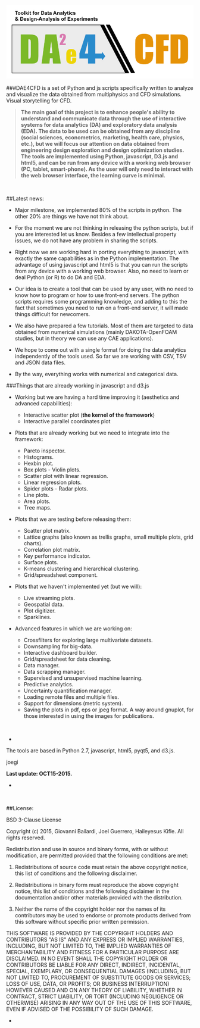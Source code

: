 <!--# DAE4CFD-->

![](./daelogo.png)


###DAE4CFD is a set of Python and js scripts specifically written to analyze and visualize the data obtained from multiphysics and CFD simulations. Visual storytelling for CFD.

> **The main goal of this project is to enhance people's ability to understand and communicate data through the use of interactive systems for data analytics (DA) and exploratory data analysis (EDA). The data to be used can be obtained from any discipline (social sciences, econometrics, marketing, health care, physics, etc.), but we will focus our attention on data obtained from engineering design exploration and design optimization studies. The tools are implemented using Python, javascript, D3.js and html5, and can be run from any device with a working web browser (PC, tablet, smart-phone). As the user will only need to interact with the web browser interface, the learning curve is minimal.**

<!--We aim at studying the perceptual, cognitive and social factors affecting data analysis in order to improve the efficiency at which expert analysts work, and to lower barriers for non-experts.-->

&nbsp;
&nbsp;

##Latest news:

* Major milestone, we implemented 80% of the scripts in python. The other 20% are things we have not think about.

* For the moment we are not thinking in releasing the python scripts, but if you are interested let us know.  Besides a few intellectual property issues, we do not have any problem in sharing the scripts.

* Right now we are working hard in porting everything to javascript, with exactly the same capabilities as in the Python implementation. The advantage of using javascript and html5 is that you can run the scripts from any device with a working web browser. Also, no need to learn or deal Python (or R) to do DA and EDA.

* Our idea is to create a tool that can be used by any user, with no need to know how to program or how to use front-end servers. The python scripts requires some programming knowledge, and adding to this the fact that sometimes you need to run on a front-end server, it will made things difficult for newcomers.

* We also have prepared a few tutorials. Most of them are targeted to data obtained from numerical simulations (mainly DAKOTA-OpenFOAM studies, but in theory we can use any CAE applications).  

* We hope to come out with a single format for doing the data analytics independently of the tools used.  So far we are working with CSV, TSV and JSON data files. 

* By the way, everything works with numerical and categorical data.


###Things that are already working in javascript and d3.js

* Working but we are having a hard time improving it (aesthetics and advanced capabilities):

	* Interactive scatter plot (**the kernel of the framework**)
	* Interactive parallel coordinates plot
		
* Plots that are already working but we need to integrate into the framework:

  	* Pareto inspector.
  	* Histograms.
  	* Hexbin plot.
  	* Box plots - Violin plots.
  	* Scatter plot with linear regression.
  	* Linear regression plots.
  	* Spider plots - Radar plots.
  	* Line plots.
  	* Area plots.
  	* Tree maps.


* Plots that we are testing before releasing them:

	* Scatter plot matrix.
  	* Lattice graphs (also known as trellis graphs, small multiple plots, grid charts).
  	* Correlation plot matrix.
  	* Key performance indicator.
  	* Surface plots.
  	* K-means clustering and hierarchical clustering.
  	* Grid/spreadsheet component.

* Plots that we haven't implemented yet (but we will):
  	* Live streaming plots.
  	* Geospatial data.
  	* Plot digitizer.
  	* Sparklines.

* Advanced features in which we are working on:
	* Crossfilters for exploring large multivariate datasets.
	* Downsampling for big-data.
	* Interactive dashboard builder.
	* Grid/spreadsheet for data cleaning.
	* Data manager.
	* Data scrapping manager.
	* Supervised and unsupervised machine learning.
	* Predictive analytics.
	* Uncertainty quantification manager.
	* Loading remote files and multiple files.
	* Support for dimensions (metric system).
	* Saving the plots in pdf, eps or jpeg format.  A way around gnuplot, for those interested in using the images for publications.

&nbsp;
&nbsp;


-

The tools are based in Python 2.7, javascript, html5, pyqt5, and d3.js.

joegi

**Last update: OCT15-2015.**

-
&nbsp;
&nbsp;


##License:

BSD 3-Clause License

Copyright (c) 2015, Giovanni Bailardi, Joel Guerrero, Haileyesus Kifle.
All rights reserved.

Redistribution and use in source and binary forms, with or without modification, are permitted provided that the following conditions are met:

1. Redistributions of source code must retain the above copyright notice, this list of conditions and the following disclaimer.

2. Redistributions in binary form must reproduce the above copyright notice, this list of conditions and the following disclaimer in the documentation and/or other materials provided with the distribution.

3. Neither the name of the copyright holder nor the names of its contributors may be used to endorse or promote products derived from this software without specific prior written permission.

THIS SOFTWARE IS PROVIDED BY THE COPYRIGHT HOLDERS AND CONTRIBUTORS "AS IS" AND ANY EXPRESS OR IMPLIED WARRANTIES, INCLUDING, BUT NOT LIMITED TO, THE IMPLIED WARRANTIES OF MERCHANTABILITY AND FITNESS FOR A PARTICULAR PURPOSE ARE DISCLAIMED. IN NO EVENT SHALL THE COPYRIGHT HOLDER OR CONTRIBUTORS BE LIABLE FOR ANY DIRECT, INDIRECT, INCIDENTAL, SPECIAL, EXEMPLARY, OR CONSEQUENTIAL DAMAGES (INCLUDING, BUT NOT LIMITED TO, PROCUREMENT OF SUBSTITUTE GOODS OR SERVICES; LOSS OF USE, DATA, OR PROFITS; OR BUSINESS INTERRUPTION) HOWEVER CAUSED AND ON ANY THEORY OF LIABILITY, WHETHER IN CONTRACT, STRICT LIABILITY, OR TORT (INCLUDING NEGLIGENCE OR OTHERWISE) ARISING IN ANY WAY OUT OF THE USE OF THIS SOFTWARE, EVEN IF ADVISED OF THE POSSIBILITY OF SUCH DAMAGE.

-




